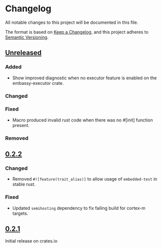 # Changelog

All notable changes to this project will be documented in this file.

The format is based on [Keep a Changelog](https://keepachangelog.com/en/1.0.0/),
and this project adheres to [Semantic Versioning](https://semver.org/spec/v2.0.0.html).
## [Unreleased]
### Added
- Show improved diagnostic when no executor feature is enabled on the embassy-executor crate.

### Changed

### Fixed
- Macro produced invalid rust code when there was no #[init] function present.

### Removed

## [0.2.2]

### Changed
- Removed `#![feature(trait_alias)]` to allow usage of `embedded-test` in stable rust.

### Fixed
- Updated `semihosting` dependency to fix failing build for cortex-m targets.

## [0.2.1]
Initial release on crates.io

[unreleased]: https://github.com/probe-rs/embedded-test/compare/v0.2.2...master
[0.2.2]: https://github.com/probe-rs/embedded-test/releases/tag/v0.2.2
[0.2.1]: https://github.com/probe-rs/embedded-test/releases/tag/v0.2.1
